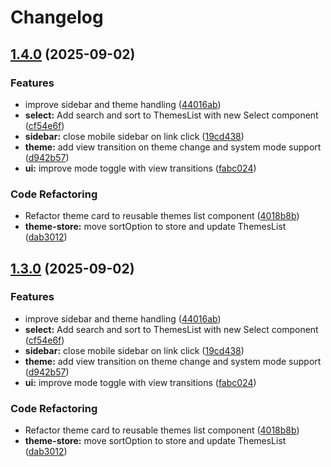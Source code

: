 # Changelog

## [1.4.0](https://github.com/odest/tauri-nextjs-template/compare/v1.3.0...v1.4.0) (2025-09-02)


### Features

* improve sidebar and theme handling ([44016ab](https://github.com/odest/tauri-nextjs-template/commit/44016ab602045cc41a5a61ecfa744ab265c45fbb))
* **select:** Add search and sort to ThemesList with new Select component ([cf54e6f](https://github.com/odest/tauri-nextjs-template/commit/cf54e6f8326081e21093b6726978d141fc3c9e21))
* **sidebar:** close mobile sidebar on link click ([19cd438](https://github.com/odest/tauri-nextjs-template/commit/19cd43888df4324b3f88d3dd1f62fd3d9461aaf6))
* **theme:** add view transition on theme change and system mode support ([d942b57](https://github.com/odest/tauri-nextjs-template/commit/d942b57313c93aa2db442f589af92c82497e146b))
* **ui:** improve mode toggle with view transitions ([fabc024](https://github.com/odest/tauri-nextjs-template/commit/fabc0243a5ead607a157b350dabffcb196c8dc0b))


### Code Refactoring

* Refactor theme card to reusable themes list component ([4018b8b](https://github.com/odest/tauri-nextjs-template/commit/4018b8b5c8c2cd2cb8d1ca4702f1cbd92ddebc55))
* **theme-store:** move sortOption to store and update ThemesList ([dab3012](https://github.com/odest/tauri-nextjs-template/commit/dab301269bb8ab0fe60e224bd57c5cbb62a3c2e8))

## [1.3.0](https://github.com/odest/tauri-nextjs-template/compare/v1.2.0...v1.3.0) (2025-09-02)


### Features

* improve sidebar and theme handling ([44016ab](https://github.com/odest/tauri-nextjs-template/commit/44016ab602045cc41a5a61ecfa744ab265c45fbb))
* **select:** Add search and sort to ThemesList with new Select component ([cf54e6f](https://github.com/odest/tauri-nextjs-template/commit/cf54e6f8326081e21093b6726978d141fc3c9e21))
* **sidebar:** close mobile sidebar on link click ([19cd438](https://github.com/odest/tauri-nextjs-template/commit/19cd43888df4324b3f88d3dd1f62fd3d9461aaf6))
* **theme:** add view transition on theme change and system mode support ([d942b57](https://github.com/odest/tauri-nextjs-template/commit/d942b57313c93aa2db442f589af92c82497e146b))
* **ui:** improve mode toggle with view transitions ([fabc024](https://github.com/odest/tauri-nextjs-template/commit/fabc0243a5ead607a157b350dabffcb196c8dc0b))


### Code Refactoring

* Refactor theme card to reusable themes list component ([4018b8b](https://github.com/odest/tauri-nextjs-template/commit/4018b8b5c8c2cd2cb8d1ca4702f1cbd92ddebc55))
* **theme-store:** move sortOption to store and update ThemesList ([dab3012](https://github.com/odest/tauri-nextjs-template/commit/dab301269bb8ab0fe60e224bd57c5cbb62a3c2e8))
